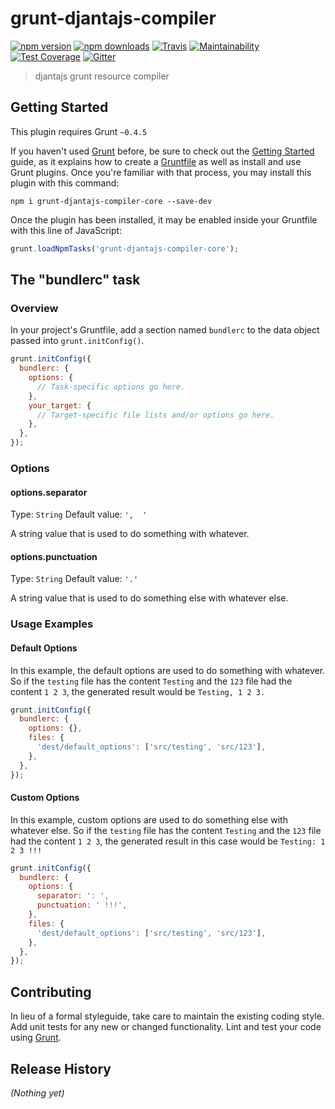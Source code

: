 # grunt-djantajs-compiler

[![npm version](https://img.shields.io/npm/v/grunt-djantajs-compiler?style=flat-square)](https://www.npmjs.com/package/grunt-djantajs-compiler)
[![npm downloads](https://img.shields.io/npm/dm/grunt-djantajs-compiler.svg?style=flat-square)](https://www.npmjs.com/package/grunt-djantajs-compiler)
[![Travis](https://img.shields.io/travis/djanta/grunt-djantajs-compiler/master.svg?style=flat-square&label=unix)](https://travis-ci.org/djanta/grunt-djantajs-compiler)
[![Maintainability](https://api.codeclimate.com/v1/badges/e993001806df976e7459/maintainability)](https://codeclimate.com/github/djanta/grunt-djantajs-compiler/maintainability)
[![Test Coverage](https://api.codeclimate.com/v1/badges/e993001806df976e7459/test_coverage)](https://codeclimate.com/github/djanta/grunt-djantajs-compiler/test_coverage)
[![Gitter](https://img.shields.io/gitter/room/nwjs/nw.js.svg?style=flat-square)](https://gitter.im/djantajs/tools?utm_source=badge&utm_medium=badge&utm_campaign=pr-badge&utm_content=badge)

> djantajs grunt resource compiler

## Getting Started
This plugin requires Grunt `~0.4.5`

If you haven't used [Grunt](http://gruntjs.com/) before, be sure to check out the [Getting Started](http://gruntjs.com/getting-started) guide, as it explains how to create a [Gruntfile](http://gruntjs.com/sample-gruntfile) as well as install and use Grunt plugins. Once you're familiar with that process, you may install this plugin with this command:

```shell
npm i grunt-djantajs-compiler-core --save-dev
```

Once the plugin has been installed, it may be enabled inside your Gruntfile with this line of JavaScript:

```js
grunt.loadNpmTasks('grunt-djantajs-compiler-core');
```

## The "bundlerc" task

### Overview
In your project's Gruntfile, add a section named `bundlerc` to the data object passed into `grunt.initConfig()`.

```js
grunt.initConfig({
  bundlerc: {
    options: {
      // Task-specific options go here.
    },
    your_target: {
      // Target-specific file lists and/or options go here.
    },
  },
});
```

### Options

#### options.separator
Type: `String`
Default value: `',  '`

A string value that is used to do something with whatever.

#### options.punctuation
Type: `String`
Default value: `'.'`

A string value that is used to do something else with whatever else.

### Usage Examples

#### Default Options
In this example, the default options are used to do something with whatever. So if the `testing` file has the content `Testing` and the `123` file had the content `1 2 3`, the generated result would be `Testing, 1 2 3.`

```js
grunt.initConfig({
  bundlerc: {
    options: {},
    files: {
      'dest/default_options': ['src/testing', 'src/123'],
    },
  },
});
```

#### Custom Options
In this example, custom options are used to do something else with whatever else. So if the `testing` file has the content `Testing` and the `123` file had the content `1 2 3`, the generated result in this case would be `Testing: 1 2 3 !!!`

```js
grunt.initConfig({
  bundlerc: {
    options: {
      separator: ': ',
      punctuation: ' !!!',
    },
    files: {
      'dest/default_options': ['src/testing', 'src/123'],
    },
  },
});
```

## Contributing
In lieu of a formal styleguide, take care to maintain the existing coding style. Add unit tests for any new or changed functionality. Lint and test your code using [Grunt](http://gruntjs.com/).

## Release History
_(Nothing yet)_
